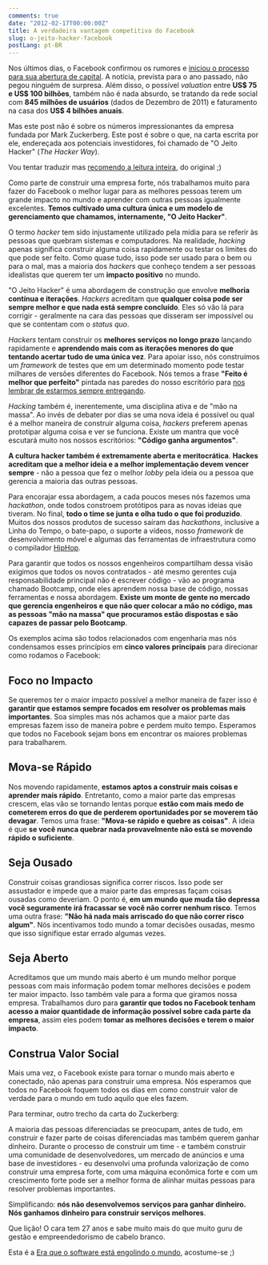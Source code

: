 ```yaml
---
comments: true
date: "2012-02-17T00:00:00Z"
title: A verdadeira vantagem competitiva do Facebook
slug: o-jeito-hacker-facebook
postLang: pt-BR
---
```


Nos últimos dias, o Facebook confirmou os rumores e [iniciou o processo para sua abertura de capital](http://online.wsj.com/article/SB10001424052970204879004577110780078310366.html). A notícia, prevista para o ano passado, não pegou ninguém de surpresa. Além disso, o possível _valuation_ entre __US$ 75 e US$ 100 bilhões__, também não é nada absurdo, se tratando da rede social com __845 milhões de usuários__ (dados de Dezembro de 2011) e faturamento na casa dos __US$ 4 bilhões anuais__.

Mas este post não é sobre os números impressionantes da empresa fundada por Mark Zuckerberg. Este post é sobre o que, na carta escrita por ele, endereçada aos potenciais investidores, foi chamado de "O Jeito Hacker" (_The Hacker Way_).

Vou tentar traduzir mas [recomendo a leitura inteira](http://www.wired.com/epicenter/2012/02/zuck-letter/), do original ;)

Como parte de construir uma empresa forte, nós trabalhamos muito para fazer do Facebook o melhor lugar para as melhores pessoas terem um grande impacto no mundo e aprender com outras pessoas igualmente excelentes. __Temos cultivado uma cultura única e um modelo de gerenciamento que chamamos, internamente, "O Jeito Hacker"__.

O termo _hacker_ tem sido injustamente utilizado pela mídia para se referir às pessoas que quebram sistemas e computadores. Na realidade, _hacking_ apenas significa construir alguma coisa rapidamente ou testar os limites do que pode ser feito. Como quase tudo, isso pode ser usado para o bem ou para o mal, mas a maioria dos _hackers_ que conheço tendem a ser pessoas idealistas que querem ter um __impacto positivo__ no mundo.

"O Jeito Hacker" é uma abordagem de construção que envolve __melhoria contínua e iterações__. _Hackers_ acreditam que __qualquer coisa pode ser sempre melhor e que nada está sempre concluído__. Eles só vão lá para corrigir - geralmente na cara das pessoas que disseram ser impossível ou que se contentam com o _status quo_.

_Hackers_ tentam construir os __melhores serviços no longo prazo__ lançando rapidamente e __aprendendo mais com as iterações menores do que tentando acertar tudo de uma única vez__. Para apoiar isso, nós construímos um _framework_ de testes que em um determinado momento pode testar milhares de versões diferentes do Facebook. Nós temos a frase __"Feito é melhor que perfeito"__ pintada nas paredes do nosso escritório para [nos lembrar de estarmos sempre entregando](http://www.facebook.com/photo.php?fbid=10100230247154651&set=p.10100230247154651&type=1&theater).

_Hacking_ também é, inerentemente, uma disciplina ativa e de "mão na massa". Ao invés de debater por dias se uma nova ideia é possível ou qual é a melhor maneira de construir alguma coisa, _hackers_ preferem apenas prototipar alguma coisa e ver se funciona. Existe um mantra que você escutará muito nos nossos escritórios: __"Código ganha argumentos"__.

__A cultura hacker também é extremamente aberta e meritocrática__. __Hackes acreditam que a melhor ideia e a melhor implementação devem vencer sempre__ - não a pessoa que fez o melhor _lobby_ pela ideia ou a pessoa que gerencia a maioria das outras pessoas.

Para encorajar essa abordagem, a cada poucos meses nós fazemos uma _hackathon_, onde todos constroem protótipos para as novas ideias que tiveram. No final, __todo o time se junta e olha tudo o que foi produzido__. Muitos dos nossos produtos de sucesso saíram das _hackathons_, inclusive a Linha do Tempo, o bate-papo, o suporte a vídeos, nosso _framework_ de desenvolvimento móvel e algumas das ferramentas de infraestrutura como o compilador [HipHop](https://github.com/facebook/hiphop-php#readme).

Para garantir que todos os nossos engenheiros compartilham dessa visão exigimos que todos os novos contratados - até mesmo gerentes cuja responsabilidade principal não é escrever código - vão ao programa chamado Bootcamp, onde eles aprendem nossa base de código, nossas ferramentas e nossa abordagem. __Existe um monte de gente no mercado que gerencia engenheiros e que não quer colocar a mão no código, mas as pessoas "mão na massa" que procuramos estão dispostas e são capazes de passar pelo Bootcamp__.

Os exemplos acima são todos relacionados com engenharia mas nós condensamos esses princípios em __cinco valores principais__ para direcionar como rodamos o Facebook:

## Foco no Impacto

Se queremos ter o maior impacto possível a melhor maneira de fazer isso é __garantir que estamos sempre focados em resolver os problemas mais importantes__. Soa simples mas nós achamos que a maior parte das empresas fazem isso de maneira pobre e perdem muito tempo. Esperamos que todos no Facebook sejam bons em encontrar os maiores problemas para trabalharem.

## Mova-se Rápido

Nos movendo rapidamente, __estamos aptos a construir mais coisas e aprender mais rápido__. Entretanto, como a maior parte das empresas crescem, elas vão se tornando lentas porque __estão com mais medo de cometerem erros do que de perderem oportunidades por se moverem tão devagar__. Temos uma frase: __"Mova-se rápido e quebre as coisas"__. A ideia é que __se você nunca quebrar nada provavelmente não está se movendo rápido o suficiente__.

## Seja Ousado

Construir coisas grandiosas significa correr riscos. Isso pode ser assustador e impede que a maior parte das empresas façam coisas ousadas como deveriam. O ponto é, __em um mundo que muda tão depressa você seguramente irá fracassar se você não correr nenhum risco__. Temos uma outra frase: __"Não há nada mais arriscado do que não correr risco algum"__. Nós incentivamos todo mundo a tomar decisões ousadas, mesmo que isso signifique estar errado algumas vezes.

## Seja Aberto

Acreditamos que um mundo mais aberto é um mundo melhor porque pessoas com mais informação podem tomar melhores decisões e podem ter maior impacto. Isso também vale para a forma que giramos nossa empresa. Trabalhamos duro para __garantir que todos no Facebook tenham acesso a maior quantidade de informação possível sobre cada parte da empresa__, assim eles podem __tomar as melhores decisões e terem o maior impacto__.

## Construa Valor Social

Mais uma vez, o Facebook existe para tornar o mundo mais aberto e conectado, não apenas para construir uma empresa. Nós esperamos que todos no Facebook foquem todos os dias em como construir valor de verdade para o mundo em tudo aquilo que eles fazem.

Para terminar, outro trecho da carta do Zuckerberg:

A maioria das pessoas diferenciadas se preocupam, antes de tudo, em construir e fazer parte de coisas diferenciadas mas também querem ganhar dinheiro. Durante o processo de construir um time - e também construir uma comunidade de desenvolvedores, um mercado de anúncios e uma base de investidores - eu desenvolvi uma profunda valorização de como construir uma empresa forte, com uma máquina econômica forte e com um crescimento forte pode ser a melhor forma de alinhar muitas pessoas para resolver problemas importantes.

Simplificando: __nós não desenvolvemos serviços para ganhar dinheiro. Nós ganhamos dinheiro para construir serviços melhores__.

Que lição! O cara tem 27 anos e sabe muito mais do que muito guru de gestão e empreendedorismo de cabelo branco.

Esta é a [Era que o software está engolindo o mundo](http://online.wsj.com/article/SB10001424053111903480904576512250915629460.html), acostume-se ;)
